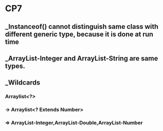 # CP7
## _Instanceof() cannot distinguish same class with different generic type, because it is done at run time
## _ArrayList-Integer and ArrayList-String are same types.
## _Wildcards
### Arraylist<?>
### -> Arraylist<? Extends Number>
### => ArrayList-Integer,ArrayList-Double,ArrayList-Number
